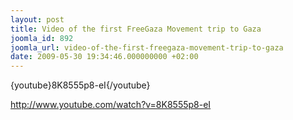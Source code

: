 ```yaml
---
layout: post
title: Video of the first FreeGaza Movement trip to Gaza
joomla_id: 892
joomla_url: video-of-the-first-freegaza-movement-trip-to-gaza
date: 2009-05-30 19:34:46.000000000 +02:00
---
```

<p>{youtube}8K8555p8-eI{/youtube}</p>
<p><a href="http://www.youtube.com/watch?v=8K8555p8-eI" target="_blank">http://www.youtube.com/watch?<wbr />v=8K8555p8-eI</a></p>
